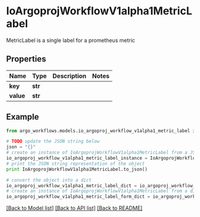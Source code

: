 # IoArgoprojWorkflowV1alpha1MetricLabel

MetricLabel is a single label for a prometheus metric

## Properties

Name | Type | Description | Notes
------------ | ------------- | ------------- | -------------
**key** | **str** |  | 
**value** | **str** |  | 

## Example

```python
from argo_workflows.models.io_argoproj_workflow_v1alpha1_metric_label import IoArgoprojWorkflowV1alpha1MetricLabel

# TODO update the JSON string below
json = "{}"
# create an instance of IoArgoprojWorkflowV1alpha1MetricLabel from a JSON string
io_argoproj_workflow_v1alpha1_metric_label_instance = IoArgoprojWorkflowV1alpha1MetricLabel.from_json(json)
# print the JSON string representation of the object
print IoArgoprojWorkflowV1alpha1MetricLabel.to_json()

# convert the object into a dict
io_argoproj_workflow_v1alpha1_metric_label_dict = io_argoproj_workflow_v1alpha1_metric_label_instance.to_dict()
# create an instance of IoArgoprojWorkflowV1alpha1MetricLabel from a dict
io_argoproj_workflow_v1alpha1_metric_label_form_dict = io_argoproj_workflow_v1alpha1_metric_label.from_dict(io_argoproj_workflow_v1alpha1_metric_label_dict)
```
[[Back to Model list]](../README.md#documentation-for-models) [[Back to API list]](../README.md#documentation-for-api-endpoints) [[Back to README]](../README.md)


